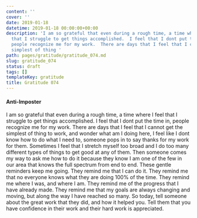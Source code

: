 ```yaml
---
content: ''
cover: ''
date: 2019-01-18
datetime: 2019-01-18 00:00:00+00:00
description: 'I am so grateful that even during a rough time, a time where I feel
  that I struggle to get things accomplished.  I feel that I dont put the time in,
  people recognize me for my work.  There are days that I feel that I cannot get the
  simplest of thing '
path: pages/gratitude/gratitude_074.md
slug: gratitude_074
status: draft
tags: []
templateKey: gratitude
title: Gratitude 074
---
```


#### Anti-Imposter

I am so grateful that even during a rough time, a time where I feel that I struggle to get things accomplished.  I feel that I dont put the time in, people recognize me for my work.  There are days that I feel that I cannot get the simplest of thing to work, and wonder what am I doing here, I feel like I dont know how to do what I need to, someone pops in to say thanks for my work for them.  Sometimes I feel that I stretch myself too broad and I do too many different types of things to get good at any of them.  Then someone comes my way to ask me how to do it because they know I am one of the few in our area that knows the full spectrum from end to end.  These gentle reminders keep me going.  They remind me that I can do it.  They remind me that no everyone knows what they are doing 100% of the time.  They remind me where I was, and where I am.  They remind me of the progress that I have already made.  They remind me that my goals are always changing and moving, but along the way I have reached so many.  So today, tell someone about the great work that they did, and how it helped you.  Tell them that you have confidence in their work and their hard work is appreciated.